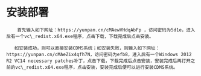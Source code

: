 # **安装部署**

        首先输入如下网址：https://yunpan.cn/cMAewVHdqAbFp ，访问密码为5d1e，进入后有一个vc\_redist.x64.exe程序，点击下载，下载完成后点击安装。

       如安装成功，则可以直接安装CDMS系统；如安装失败，则输入如下网址：https://yunpan.cn/cMAeZix4qfh7N，访问密码为efb8，进入后有一个Windows 2012 R2 VC14 necessary patches补丁，点击下载，下载完成后点击安装，安装完成后再打开之前的vc\_redist.x64.exe程序，点击安装，安装完成后便可以进行安装CDMS系统。



